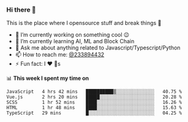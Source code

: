 ### Hi there 👋

<!--
**a233894432/a233894432** is a ✨ _special_ ✨ repository because its `README.md` (this file) appears on your GitHub profile.

Here are some ideas to get you started:

- 🔭 I’m currently working on ...
- 🌱 I’m currently learning ...
- 👯 I’m looking to collaborate on ...
- 🤔 I’m looking for help with ...
- 💬 Ask me about ...
- 📫 How to reach me: ...
- 😄 Pronouns: ...
- ⚡ Fun fact: ...
-->
 
 
This is the place where I opensource stuff and break things :rofl:

- 🔭 I’m currently working on something cool :wink:
- 🌱 I’m currently learning AI, ML and Block Chain
- 💬 Ask me about anything related to Javascript/Typescript/Python
- 📫 How to reach me: [@233894432](https://twitter.com/233894432)
- ⚡ Fun fact: I :heart: :dog:s

📊 **This week I spent my time on**
<!--START_SECTION:waka-->
```text
JavaScript   4 hrs 42 mins   ██████████▒░░░░░░░░░░░░░░   40.75 % 
Vue.js       2 hrs 20 mins   █████░░░░░░░░░░░░░░░░░░░░   20.28 % 
SCSS         1 hr 52 mins    ████░░░░░░░░░░░░░░░░░░░░░   16.26 % 
HTML         1 hr 48 mins    ████░░░░░░░░░░░░░░░░░░░░░   15.63 % 
TypeScript   29 mins         █░░░░░░░░░░░░░░░░░░░░░░░░   04.25 % 
```
<!--END_SECTION:waka-->
